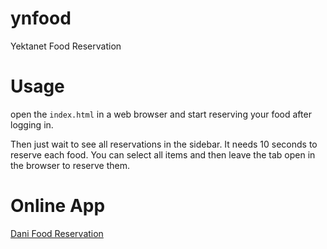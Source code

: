 # ynfood
Yektanet Food Reservation

# Usage
open the `index.html` in a web browser and start reserving your food after logging in. 

Then just wait to see all reservations in the sidebar. It needs 10 seconds to reserve each food. You can select all items and then leave the tab open in the browser to reserve them.

# Online App

[Dani Food Reservation](https://narijeh.daniserver.ir/)

